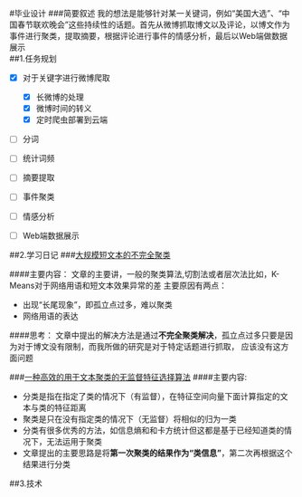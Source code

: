 #毕业设计
###简要叙述
我的想法是能够针对某一关键词，例如“美国大选”、“中国春节联欢晚会”这些持续性的话题。首先从微博抓取博文以及评论，以博文作为事件进行聚类，提取摘要，根据评论进行事件的情感分析，最后以Web端做数据展示                                                                                                                                                                                                                                                                                                                                                                                                                                                                                                                                                                                                                                                                                                                                                                                                                                                                                                                                                                                                                                                                                                                                                                                                                                                                                                                                                                                                                                                                                                                                                                                                                                            
##1.任务规划
- [x] 对于关键字进行微博爬取
    - [x] 长微博的处理
    - [x] 微博时间的转义
    - [x] 定时爬虫部署到云端
- [ ] 分词
- [ ] 统计词频
- [ ] 摘要提取
- [ ] 事件聚类
- [ ] 情感分析
- [ ] Web端数据展示


##2.学习日记
###[大规模短文本的不完全聚类][1]

####主要内容：
文章的主要讲，一般的聚类算法,切割法或者层次法比如，K-Means对于网络用语和短文本效果异常的差
主要原因有两点：
- 出现“长尾现象”，即孤立点过多，难以聚类
- 网络用语的表达

####思考：
文章中提出的解决方法是通过**不完全聚类解决**，孤立点过多只要是因为对于博文没有限制，而我所做的研究是对于特定话题进行抓取，
应该没有这方面问题

###[一种高效的用于文本聚类的无监督特征选择算法][2]
####主要内容:
- 分类是指在指定了类的情况下（有监督），在特征空间向量下面计算指定的文本与类的特征距离
- 聚类是只在没有指定类的情况下（无监督）将相似的归为一类
- 分类有很多优秀的方法，如信息熵和和卡方统计但这都是基于已经知道类的情况下，无法运用于聚类
- 文章提出的主要思路是将**第一次聚类的结果作为“类信息”**，第二次再根据这个结果进行分类

##3.技术






[1]: http://jcip.cipsc.org.cn/CN/article/downloadArticleFile.do?attachType=PDF&id=1441
[2]: http://crad.ict.ac.cn/CN/article/downloadArticleFile.do?attachType=PDF&id=810



